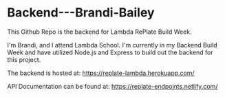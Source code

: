 # Backend---Brandi-Bailey
This Github Repo is the backend for Lambda RePlate Build Week.

I'm Brandi, and I attend Lambda School.  I'm currently in my Backend Build Week and have utilized Node.js and Express to build out the backend for this project.

The backend is hosted at:
https://replate-lambda.herokuapp.com/

API Documentation can be found at:
https://replate-endpoints.netlify.com/
